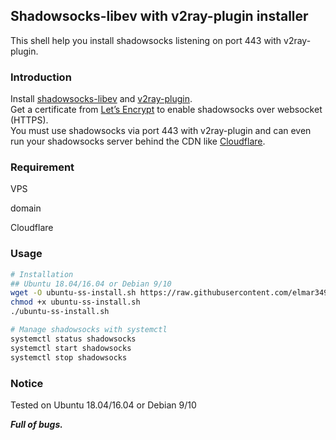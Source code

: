 ## Shadowsocks-libev with v2ray-plugin installer
This shell help you install shadowsocks listening on port 443 with v2ray-plugin.  
### Introduction
Install [shadowsocks-libev](https://github.com/shadowsocks/shadowsocks-libev) and [v2ray-plugin](https://github.com/shadowsocks/v2ray-plugin).  
Get a certificate from [Let’s Encrypt](https://letsencrypt.org) to enable shadowsocks over websocket (HTTPS).  
You must use shadowsocks via port 443 with v2ray-plugin and can even run your shadowsocks server behind the CDN like [Cloudflare](https://www.cloudflare.com/).  
### Requirement
VPS

domain

Cloudflare
### Usage
```bash
# Installation
## Ubuntu 18.04/16.04 or Debian 9/10
wget -O ubuntu-ss-install.sh https://raw.githubusercontent.com/elmar349-star/Shadowsocks-ubuntu-installer/main/ubuntu-shadowsocks-install.sh
chmod +x ubuntu-ss-install.sh
./ubuntu-ss-install.sh

# Manage shadowsocks with systemctl
systemctl status shadowsocks
systemctl start shadowsocks
systemctl stop shadowsocks
```
### Notice
Tested on Ubuntu 18.04/16.04 or Debian 9/10

***Full of bugs.*** 
